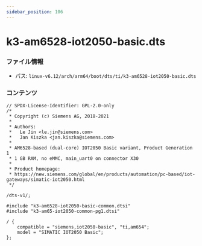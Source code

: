 ```yaml
---
sidebar_position: 106
---
```

# k3-am6528-iot2050-basic.dts

### ファイル情報

- パス: `linux-v6.12/arch/arm64/boot/dts/ti/k3-am6528-iot2050-basic.dts`

### コンテンツ

```dts
// SPDX-License-Identifier: GPL-2.0-only
/*
 * Copyright (c) Siemens AG, 2018-2021
 *
 * Authors:
 *   Le Jin <le.jin@siemens.com>
 *   Jan Kiszka <jan.kiszka@siemens.com>
 *
 * AM6528-based (dual-core) IOT2050 Basic variant, Product Generation 1
 * 1 GB RAM, no eMMC, main_uart0 on connector X30
 *
 * Product homepage:
 * https://new.siemens.com/global/en/products/automation/pc-based/iot-gateways/simatic-iot2050.html
 */

/dts-v1/;

#include "k3-am6528-iot2050-basic-common.dtsi"
#include "k3-am65-iot2050-common-pg1.dtsi"

/ {
	compatible = "siemens,iot2050-basic", "ti,am654";
	model = "SIMATIC IOT2050 Basic";
};

```
